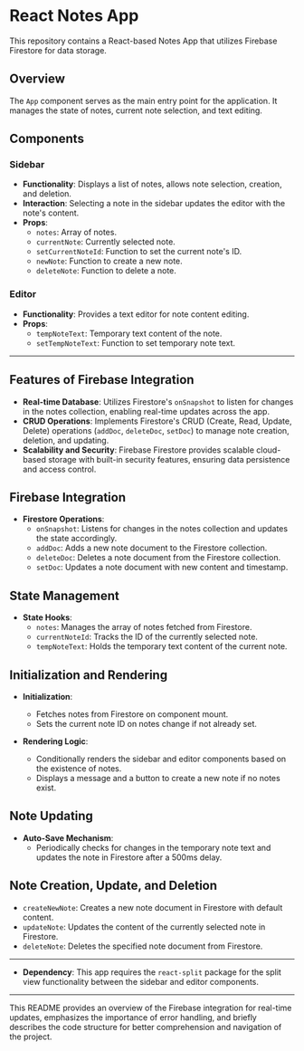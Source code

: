 # React Notes App

This repository contains a React-based Notes App that utilizes Firebase Firestore for data storage.

## Overview

The `App` component serves as the main entry point for the application. It manages the state of notes, current note selection, and text editing.

## Components

### Sidebar

- **Functionality**: Displays a list of notes, allows note selection, creation, and deletion.
- **Interaction**: Selecting a note in the sidebar updates the editor with the note's content.
- **Props**:
  - `notes`: Array of notes.
  - `currentNote`: Currently selected note.
  - `setCurrentNoteId`: Function to set the current note's ID.
  - `newNote`: Function to create a new note.
  - `deleteNote`: Function to delete a note.

### Editor

- **Functionality**: Provides a text editor for note content editing.
- **Props**:
  - `tempNoteText`: Temporary text content of the note.
  - `setTempNoteText`: Function to set temporary note text.
 
  

---

## Features of Firebase Integration

- **Real-time Database**: Utilizes Firestore's `onSnapshot` to listen for changes in the notes collection, enabling real-time updates across the app.
- **CRUD Operations**: Implements Firestore's CRUD (Create, Read, Update, Delete) operations (`addDoc`, `deleteDoc`, `setDoc`) to manage note creation, deletion, and updating.
- **Scalability and Security**: Firebase Firestore provides scalable cloud-based storage with built-in security features, ensuring data persistence and access control.
## Firebase Integration

- **Firestore Operations**:
  - `onSnapshot`: Listens for changes in the notes collection and updates the state accordingly.
  - `addDoc`: Adds a new note document to the Firestore collection.
  - `deleteDoc`: Deletes a note document from the Firestore collection.
  - `setDoc`: Updates a note document with new content and timestamp.

## State Management

- **State Hooks**:
  - `notes`: Manages the array of notes fetched from Firestore.
  - `currentNoteId`: Tracks the ID of the currently selected note.
  - `tempNoteText`: Holds the temporary text content of the current note.

## Initialization and Rendering

- **Initialization**:
  - Fetches notes from Firestore on component mount.
  - Sets the current note ID on notes change if not already set.

- **Rendering Logic**:
  - Conditionally renders the sidebar and editor components based on the existence of notes.
  - Displays a message and a button to create a new note if no notes exist.

## Note Updating

- **Auto-Save Mechanism**:
  - Periodically checks for changes in the temporary note text and updates the note in Firestore after a 500ms delay.

## Note Creation, Update, and Deletion

- `createNewNote`: Creates a new note document in Firestore with default content.
- `updateNote`: Updates the content of the currently selected note in Firestore.
- `deleteNote`: Deletes the specified note document from Firestore.

---
- **Dependency**: This app requires the `react-split` package for the split view functionality between the sidebar and editor components.

---

This README provides an overview of the Firebase integration for real-time updates, emphasizes the importance of error handling, and briefly describes the code structure for better comprehension and navigation of the project.
